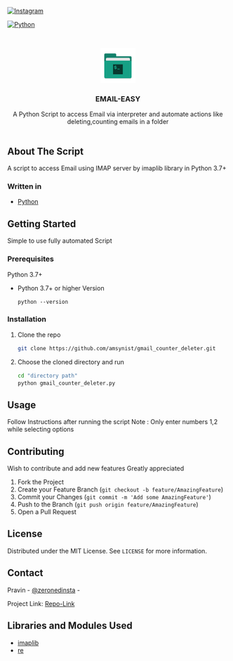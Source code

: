 [![Instagram][insta-shield]][insta-url]

[![Python][Python-shield]][Python-url]

<!-- PROJECT LOGO -->
<br />
<p align="center">
  <a href="https://github.com/amsynist/gmail_counter_deleter.py">
    <img src="logo.png" alt="Logo" width="80" height="80">
  </a>

  <h3 align="center">EMAIL-EASY</h3>

  <p align="center">
    A Python Script to access Email via interpreter and automate actions like deleting,counting emails in a folder 
    <br />
    <br />









## About  The Script
A script to access Email using IMAP server by imaplib library in Python 3.7+


### Written in

* [Python](https://www.python.org)


## Getting Started

Simple to use fully  automated Script 

### Prerequisites

Python 3.7+

* Python 3.7+ or higher Version
  ```python3
  python --version
  ```

### Installation

1. Clone the repo
   ```sh
   git clone https://github.com/amsynist/gmail_counter_deleter.git
   ```
2. Choose the cloned directory and run
   ```sh
   cd "directory path"
   python gmail_counter_deleter.py
   ```




## Usage

Follow Instructions after running the script 
Note : Only enter numbers 1,2 while selecting options 





## Contributing
Wish to contribute and add new features Greatly appreciated

1. Fork the Project
2. Create your Feature Branch (`git checkout -b feature/AmazingFeature`)
3. Commit your Changes (`git commit -m 'Add some AmazingFeature'`)
4. Push to the Branch (`git push origin feature/AmazingFeature`)
5. Open a Pull Request


## License

Distributed under the MIT License. See `LICENSE` for more information.




## Contact

Pravin - [@zeronedinsta](https://instagram.com/zeronedinsta) -

Project Link: [Repo-Link](https://github.com/amsynist/gmail_counter_deleter)



<!-- ACKNOWLEDGEMENTS -->
## Libraries and Modules Used

* [imaplib](https://docs.python.org/3/library/imaplib.html)
* [re](https://docs.python.org/3/library/re.html)

[insta-shield]: https://img.shields.io/badge/Instagram-E4405F?style=for-the-badge&logo=instagram&logoColor=white
[insta-url]: https://www.instagram.com/zeronedinsta

[Python-shield]:
https://img.shields.io/badge/Python-3776AB?style=for-the-badge&logo=python&logoColor=white
[Python-Url]:
https://www.python.org


